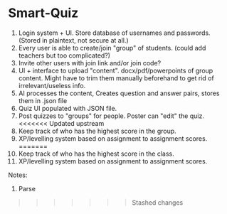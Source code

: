 # Smart-Quiz

1. Login system + UI. Store database of usernames and passwords. (Stored in plaintext, not secure at all.)
2. Every user is able to create/join "group" of students. (could add teachers but too complicated?)
3. Invite other users with join link and/or join code?
4. UI + interface to upload "content". docx/pdf/powerpoints of group content. Might have to trim them manually beforehand to get rid of irrelevant/useless info.
5. AI processes the content, Creates question and answer pairs, stores them in .json file
6. Quiz UI populated with JSON file.
7. Post quizzes to "groups" for people. Poster can "edit" the quiz.
<<<<<<< Updated upstream
8. Keep track of who has the highest score in the group.
9. XP/levelling system based on assignment to assignment scores.
=======
8. Keep track of who has the highest score in the class.
9. XP/levelling system based on assignment to assignment scores.

Notes:
1. Parse 
>>>>>>> Stashed changes
